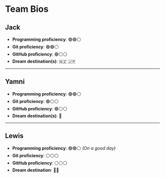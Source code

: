 # Team Bios

## Jack

- **Programming proficiency**: 🟢🟢⚪
- **Git proficiency**: 🟢🟢⚪
- **GitHub proficiency**: 🟢⚪⚪
- **Dream destination(s)**:  🇳🇿 🇯🇵 

---


## Yamni

- **Programming proficiency**: 🟢🟢⚪
- **Git proficiency**: 🟢⚪⚪
- **GitHub proficiency**: 🟢⚪⚪
- **Dream destination(s)**: :sake:

---

## Lewis 

- **Programming proficiency**: 🟢🟢⚪ *(On a good day)* 
- **Git proficiency**: ⚪⚪⚪
- **GitHub proficiency**: ⚪⚪⚪
- **Dream destination**: 🚀🌙  

